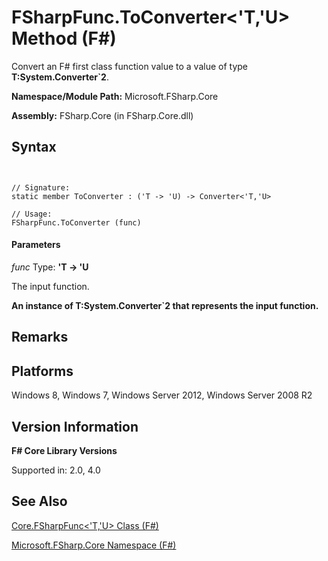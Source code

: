 # FSharpFunc.ToConverter<'T,'U> Method (F#)

Convert an F# first class function value to a value of type **T:System.Converter&#96;2**.

**Namespace/Module Path:** Microsoft.FSharp.Core

**Assembly:** FSharp.Core (in FSharp.Core.dll)


## Syntax


```


// Signature:
static member ToConverter : ('T -> 'U) -> Converter<'T,'U>

// Usage:
FSharpFunc.ToConverter (func)

```



#### Parameters
*func*
Type: **'T -&gt; 'U**


The input function.



**An instance of T:System.Converter&#96;2 that represents the input function.**
## Remarks

## Platforms
Windows 8, Windows 7, Windows Server 2012, Windows Server 2008 R2


## Version Information
**F# Core Library Versions**

Supported in: 2.0, 4.0




## See Also
[Core.FSharpFunc&#60;'T,'U&#62; Class &#40;F&#35;&#41;](Core.FSharpFunc%28%27T%2C%27U%29-Class-%28FSharp%29.md)

[Microsoft.FSharp.Core Namespace &#40;F&#35;&#41;](Microsoft.FSharp.Core-Namespace-%28FSharp%29.md)

